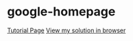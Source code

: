 # google-homepage

[Tutorial Page](http://www.theodinproject.com/web-development-101/html-css)
[View my solution in browser](https://htmlpreview.github.io/?https://github.com/steven2493/google-homepage/blob/master/index.html)